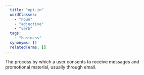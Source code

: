 ```yaml
---
  title: "opt-in"
  wordClasses:
    - "noun"
    - "adjective"
    - "verb"
  tags:
    - "business"
  synonyms: []
  relatedTerms: []
---
```

The process by which a user consents to receive messages and promotional material, usually through email.
